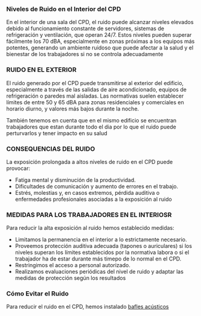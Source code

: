 ### Niveles de Ruido en el Interior del CPD

En el interior de una sala del CPD, el ruido puede alcanzar niveles elevados debido al funcionamiento constante de servidores, sistemas de refrigeración y ventilación, que operan 24/7. Estos niveles pueden superar fácilmente los 70 dBA, especialmente en zonas próximas a los equipos más potentes, generando un ambiente ruidoso que puede afectar a la salud y el bienestar de los trabajadores si no se controla adecuadamente


### RUIDO EN EL EXTERIOR

El ruido generado por el CPD puede transmitirse al exterior del edificio, especialmente a través de las salidas de aire acondicionado, equipos de refrigeración o paredes mal aisladas. Las normativas suelen establecer límites de entre 50 y 65 dBA para zonas residenciales y comerciales en horario diurno, y valores más bajos durante la noche. 

También tenemos en cuenta que en el mismo edificio se encuentran trabajadores que estan durante todo el dia por lo que el ruido puede perturvarlos y tener impacto en su salud

### CONSEQUENCIAS DEL RUIDO
La exposición prolongada a altos niveles de ruido en el CPD puede provocar:

- Fatiga mental y disminución de la productividad.
- Dificultades de comunicación y aumento de errores en el trabajo.
- Estrés, molestias y, en casos extremos, pérdida auditiva o enfermedades profesionales asociadas a la exposición al ruido

### MEDIDAS PARA LOS TRABAJADORES EN EL INTERIOSR

Para reducir la alta exposición al ruido hemos establecido medidas:
- Limitamos la permanencia en el interior a lo estrictamente necesario.
- Proveemos protección auditiva adecuada (tapones o auriculares) si los niveles superan los límites establecidos por la normativa labora o si el trabajador ha de estar durante más timepo de lo normal en el CPD.
- Restringimos el acceso a personal autorizado.
- Realizamos evaluaciones periódicas del nivel de ruido y adaptar las medidas de protección según los resultados

### Cómo Evitar el Ruido

Para reducir el ruido en el CPD, hemos instalado [bafles acústicos](./bafles.md)